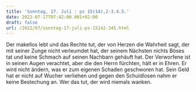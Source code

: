 ```yaml
---
title: 'Sonntag, 17. Juli : ps 15(14),2-3.4.5.'
date: 2022-07-17T07:42:00.001+02:00
draft: false
url: /2022/07/sonntag-17-juli-ps-15142-345.html
---
```


Der makellos lebt und das Rechte tut, der von Herzen die Wahrheit sagt, der mit seiner Zunge nicht verleumdet hat, der seinem Nächsten nichts Böses tat und keine Schmach auf seinen Nachbarn gehäuft hat. Der Verworfene ist in seinen Augen verachtet, aber die den Herrn fürchten, hält er in Ehren. Er wird nicht ändern, was er zum eigenen Schaden geschworen hat. Sein Geld hat er nicht auf Wucher verliehen und gegen den Schuldlosen nahm er keine Bestechung an. Wer das tut, der wird niemals wanken.